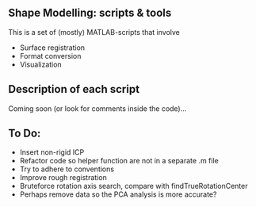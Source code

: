 <h2>Shape Modelling: scripts & tools</h2>
<p>This is a set of (mostly) MATLAB-scripts that involve</p>

<ul>
<li>Surface registration</li>
<li>Format conversion</li>
<li>Visualization</li>
</ul>

<h2>Description of each script</h2>
Coming soon (or look for comments inside the code)...

<h2>To Do:</h2>
<ul>
<li>Insert non-rigid ICP</li>
<li>Refactor code so helper function are not in a separate .m file</li>
<li>Try to adhere to conventions</li>
<li>Improve rough registration</li>
<li>Bruteforce rotation axis search, compare with findTrueRotationCenter</li>
<li>Perhaps remove data so the PCA analysis is more accurate? </li>
</ul>

